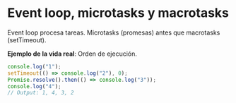 # Event loop, microtasks y macrotasks

Event loop procesa tareas. Microtasks (promesas) antes que macrotasks (setTimeout).

**Ejemplo de la vida real**: Orden de ejecución.

```javascript
console.log("1");
setTimeout(() => console.log("2"), 0);
Promise.resolve().then(() => console.log("3"));
console.log("4");
// Output: 1, 4, 3, 2
```